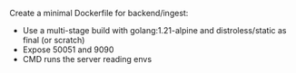 Create a minimal Dockerfile for backend/ingest:
- Use a multi-stage build with golang:1.21-alpine and distroless/static as final (or scratch) 
- Expose 50051 and 9090
- CMD runs the server reading envs
